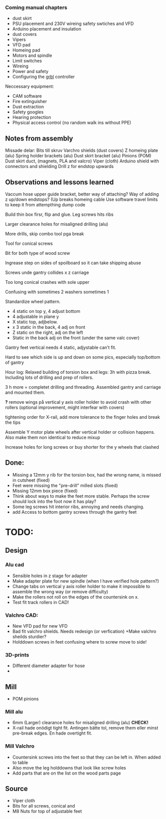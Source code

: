 ### Coming manual chapters

* dust skirt
* PSU placement and 230V wireing safety swtiches and VFD
* Arduino placement and insulation
* dust covers
* Vipers
* VFD pad
* Homeing pad
* Motors and spindle
* Limit switches 
* Wireing 
* Power and safety
* Configuring the [grbl](https://github.com/gnea/grbl/wiki) controller

Neccessary equipment:
* CAM software
* Fire extinguisher
* Dust extraction
* Safety googles
* Hearing protection
* Physical access control (no random walk ins without PPE)

## Notes from assembly

Missade delar:
Bits till skruv
Varchro shields (dust covers)
Z homeing plate (alu) 
Spring holder brackets (alu)
Dust skirt bracket (alu)
Pinions (POM)
Dust skirt duct, (magnets, PLA and valcro)
Viper (cloth)
Arduino shield with connectors and shielding
Drill z for endstop upwards

## Observations and lessons learned

Vaccum hose upper guide bracket, better way of attaching?
Way of adding z up/down endstops? (Up breaks homeing cable
Use software travel limits to keep it from attempthing dump code

Build thin box firsr, flip and glue. Leg screws hits ribs

Larger clearance holes for misaligned drilling (alu)

More drills, skip combo tool pga break

Tool for conical screws

Bit for both type of wood screw

Ingrease step on sides of spoilboard so it can take shipping abuse

Screws unde gantry collides x z carriage

Too long conical crashes with sole upper

Confusing with sometimes 2 washers sometimes 1

Standardize wheel pattern. 
* 4 static on top y, 4 adjust bottom
* 4 adjustable in plane y
* X static top, adjbelow.
* x 3 static in the back, 4 adj on front
* Z static on the right, adj on the left
* Static in the back adj on the front (under the same valc cover)

Gantry feet vertical needs 4 static, adjystable can’t fit.

Hard to see which side is up and down on some pics, especially top/bottom of gantry

Hour log:
Relaxed building of torsion box and legs:
3h with pizza break. Including lots of drilling and prep of rollers.

3 h more = completet drilling and threading. Assembled gantry and carriage and mounted them. 

**?** remove wings på vertical y axis roller holder to avoid crash with other rollers (optional improvement, might interfear with covers)


tightening order for X-rail, add more tolerance to the finger holes and break the tips

Assemble Y motor plate wheels after vertical holder or collision happens. Also make them non identical to reduce mixup

Increase holes for long screws or buy shorter for the y wheels that clashed

## Done:
* Missing a 12mm y rib for the torsion box, had the wrong name, is missed in cutsheet (fixed)
* Feet were missing the "pre-drill" milled slots (fixed)
* Missing 12mm box piece (fixed)
* Think about ways to make the feet more stable. Perhaps the screw should lock into the foot now it has play? 
* Some leg screws hit interior ribs, annoying and needs changing. 
* add Access to bottom gantry screws through the gantry feet 

# TODO: 

## Design

### Alu cad
* Sensible holes in z stage for adapter
* Make adapter plate for new spindle (when I have verified hole pattern?)
* Change tabs on  vertical y axis roller holder to make it impossible to assemble the wrong way (or remove difficulty)
* Make the rollers not roll on the edges of the countersink on x.
* Test fit track rollers in CAD!

### Valchro CAD:
* New VFD pad for new VFD
* Bad fit valchro shields. Needs redesign (or verfication) +Make valchro sheilds sturdier?
* Holddown screws in feet confusing where to screw move to side!

### 3D-prints
* Different diameter adapter for hose
* 

## Mill 
* POM pinions

### Mill alu
* 6mm (Larger) clearance holes for misaligned drilling (alu) **CHECK!**
* X-rail hade onödigt tight fit. Antingen bätte tol, remove them eller minst pre-break edges. En hade overtight fit.

### Mill Valchro
* Countersink screws into the feet so that they can be left in. When added to table
* Also move the leg holddowns that look like screw holes
* Add parts that are on the list on the wood parts page

## Source
* Viper cloth
* Bits for all screws, conical and 
* M8 Nuts for top of adjustable feet
